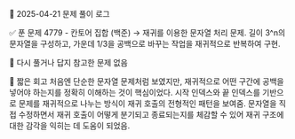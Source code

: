 📅 2025-04-21 문제 풀이 로그

✅ 푼 문제
4779 - 칸토어 집합 (백준)
→ 재귀를 이용한 문자열 처리 문제. 길이 3^n의 문자열을 구성하고, 가운데 1/3을 공백으로 바꾸는 작업을 재귀적으로 반복하여 구현.

📝 다시 풀거나 답지 참고한 문제
없음

🧠 짧은 회고
처음엔 단순한 문자열 문제처럼 보였지만, 재귀적으로 어떤 구간에 공백을 넣어야 하는지를 정확히 이해하는 것이 핵심이었다.
시작 인덱스와 끝 인덱스를 기반으로 문제를 재귀적으로 나누는 방식이 재귀 호출의 전형적인 패턴을 보여줌.
문자열을 직접 수정하면서 재귀 호출이 어떻게 분기되고 종료되는지를 체감할 수 있어 재귀 구조에 대한 감각을 익히는 데 도움이 되었음.
